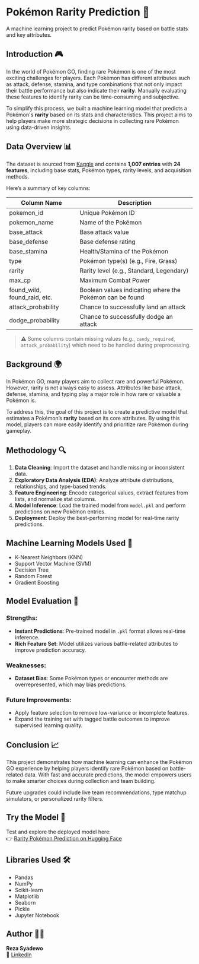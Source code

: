 # **Pokémon Rarity Prediction 🌟**  
A machine learning project to predict Pokémon rarity based on battle stats and key attributes.

## **Introduction 🎮**

In the world of Pokémon GO, finding rare Pokémon is one of the most exciting challenges for players. Each Pokémon has different attributes such as attack, defense, stamina, and type combinations that not only impact their battle performance but also indicate their **rarity**. Manually evaluating these features to identify rarity can be time-consuming and subjective.

To simplify this process, we built a machine learning model that predicts a Pokémon's **rarity** based on its stats and characteristics. This project aims to help players make more strategic decisions in collecting rare Pokémon using data-driven insights.

## **Data Overview 📊**

The dataset is sourced from [Kaggle](https://www.kaggle.com/datasets/shreyasur965/pokemon-go/data) and contains **1,007 entries** with **24 features**, including base stats, Pokémon types, rarity levels, and acquisition methods.

Here’s a summary of key columns:

| **Column Name**               | **Description**                                                              |
|-------------------------------|------------------------------------------------------------------------------|
| pokemon_id                    | Unique Pokémon ID                                                            |
| pokemon_name                  | Name of the Pokémon                                                          |
| base_attack                   | Base attack value                                                            |
| base_defense                 | Base defense rating                                                          |
| base_stamina                 | Health/Stamina of the Pokémon                                                |
| type                          | Pokémon type(s) (e.g., Fire, Grass)                                          |
| rarity                        | Rarity level (e.g., Standard, Legendary)                                     |
| max_cp                        | Maximum Combat Power                                                         |
| found_wild, found_raid, etc.  | Boolean values indicating where the Pokémon can be found                     |
| attack_probability            | Chance to successfully land an attack                                        |
| dodge_probability             | Chance to successfully dodge an attack                                       |

> ⚠️ Some columns contain missing values (e.g., `candy_required`, `attack_probability`) which need to be handled during preprocessing.

## **Background 🌍**

In Pokémon GO, many players aim to collect rare and powerful Pokémon. However, rarity is not always easy to assess. Attributes like base attack, defense, stamina, and typing play a major role in how rare or valuable a Pokémon is.

To address this, the goal of this project is to create a predictive model that estimates a Pokémon’s **rarity** based on its core attributes. By using this model, players can more easily identify and prioritize rare Pokémon during gameplay.

## **Methodology 🔍**

1. **Data Cleaning**: Import the dataset and handle missing or inconsistent data.
2. **Exploratory Data Analysis (EDA)**: Analyze attribute distributions, relationships, and type-based trends.
3. **Feature Engineering**: Encode categorical values, extract features from lists, and normalize stat columns.
4. **Model Inference**: Load the trained model from `model.pkl` and perform predictions on new Pokémon entries.
5. **Deployment**: Deploy the best-performing model for real-time rarity predictions.

## **Machine Learning Models Used 🧠**

- K-Nearest Neighbors (KNN)  
- Support Vector Machine (SVM)  
- Decision Tree  
- Random Forest  
- Gradient Boosting  

## **Model Evaluation 🧮**

### Strengths:
- **Instant Predictions**: Pre-trained model in `.pkl` format allows real-time inference.
- **Rich Feature Set**: Model utilizes various battle-related attributes to improve prediction accuracy.

### Weaknesses:
- **Dataset Bias**: Some Pokémon types or encounter methods are overrepresented, which may bias predictions.

### Future Improvements:
- Apply feature selection to remove low-variance or incomplete features.
- Expand the training set with tagged battle outcomes to improve supervised learning quality.

## **Conclusion 📈**

This project demonstrates how machine learning can enhance the Pokémon GO experience by helping players identify rare Pokémon based on battle-related data. With fast and accurate predictions, the model empowers users to make smarter choices during collection and team building.

Future upgrades could include live team recommendations, type matchup simulators, or personalized rarity filters.

## **Try the Model 🚀**

Test and explore the deployed model here:  
👉 [Rarity Pokémon Prediction on Hugging Face](https://huggingface.co/spaces/Skyrezz/rarity_pokemon_prediction)

## **Libraries Used 🛠️**

- Pandas  
- NumPy  
- Scikit-learn  
- Matplotlib  
- Seaborn  
- Pickle  
- Jupyter Notebook  

## **Author 👨‍💻**

**Reza Syadewo**  
🔗 [LinkedIn](https://www.linkedin.com/in/reza-syadewo-b5801421b/)